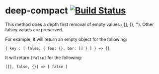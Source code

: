 # deep-compact  [![Build Status](https://travis-ci.org/pajtai/deep-empty.png?branch=master)](https://travis-ci.org/pajtai/deep-empty)

This method does a depth first removal of empty values ( [], {}, ''). Other falsey values are preserved.

For example, it will  return an empty object for the following:
 
 ```
{ key : [ false, { foo: {}, bar: [] } ] } => {}
```

It will return `[false]` for the following:

```
[[], false, {}] => [ false ]
```
